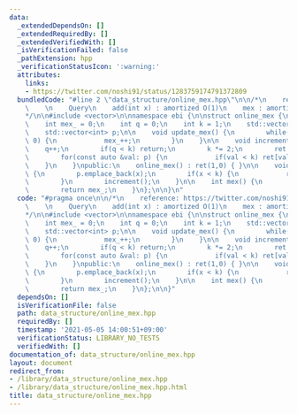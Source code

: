```yaml
---
data:
  _extendedDependsOn: []
  _extendedRequiredBy: []
  _extendedVerifiedWith: []
  _isVerificationFailed: false
  _pathExtension: hpp
  _verificationStatusIcon: ':warning:'
  attributes:
    links:
    - https://twitter.com/noshi91/status/1283759174791372809
  bundledCode: "#line 2 \"data_structure/online_mex.hpp\"\n\n/*\n    reference: https://twitter.com/noshi91/status/1283759174791372809\n\
    \    \n    Query\n    add(int x) : amortized O(1)\n    mex : amortized O(1)\n\
    */\n\n#include <vector>\n\nnamespace ebi {\n\nstruct online_mex {\nprivate:\n\
    \    int mex_ = 0;\n    int q = 0;\n    int k = 1;\n    std::vector<int> ret;\n\
    \    std::vector<int> p;\n\n    void update_mex() {\n        while(ret[mex_] >\
    \ 0) {\n            mex_++;\n        }\n    }\n\n    void increment() {\n    \
    \    q++;\n        if(q < k) return;\n        k *= 2;\n        ret.assign(k, 0);\n\
    \        for(const auto &val: p) {\n            if(val < k) ret[val]++;\n    \
    \    }\n    }\npublic:\n    online_mex() : ret(1,0) { }\n\n    void add(int x)\
    \ {\n        p.emplace_back(x);\n        if(x < k) {\n            ret[x]++;\n\
    \        }\n        increment();\n    }\n\n    int mex() {\n        update_mex();\n\
    \        return mex_;\n    }\n};\n\n}\n"
  code: "#pragma once\n\n/*\n    reference: https://twitter.com/noshi91/status/1283759174791372809\n\
    \    \n    Query\n    add(int x) : amortized O(1)\n    mex : amortized O(1)\n\
    */\n\n#include <vector>\n\nnamespace ebi {\n\nstruct online_mex {\nprivate:\n\
    \    int mex_ = 0;\n    int q = 0;\n    int k = 1;\n    std::vector<int> ret;\n\
    \    std::vector<int> p;\n\n    void update_mex() {\n        while(ret[mex_] >\
    \ 0) {\n            mex_++;\n        }\n    }\n\n    void increment() {\n    \
    \    q++;\n        if(q < k) return;\n        k *= 2;\n        ret.assign(k, 0);\n\
    \        for(const auto &val: p) {\n            if(val < k) ret[val]++;\n    \
    \    }\n    }\npublic:\n    online_mex() : ret(1,0) { }\n\n    void add(int x)\
    \ {\n        p.emplace_back(x);\n        if(x < k) {\n            ret[x]++;\n\
    \        }\n        increment();\n    }\n\n    int mex() {\n        update_mex();\n\
    \        return mex_;\n    }\n};\n\n}"
  dependsOn: []
  isVerificationFile: false
  path: data_structure/online_mex.hpp
  requiredBy: []
  timestamp: '2021-05-05 14:00:51+09:00'
  verificationStatus: LIBRARY_NO_TESTS
  verifiedWith: []
documentation_of: data_structure/online_mex.hpp
layout: document
redirect_from:
- /library/data_structure/online_mex.hpp
- /library/data_structure/online_mex.hpp.html
title: data_structure/online_mex.hpp
---
```

